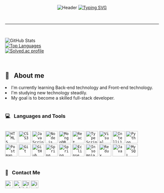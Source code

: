 <div align="center">
  
![Header](https://capsule-render.vercel.app/api?type=waving&color=4E88F7&text=&animation=twinkling&height=80)
[![Typing SVG](https://readme-typing-svg.demolab.com?font=Playball&size=35&pause=1000&color=4E88F7&center=true&vCenter=true&width=435&lines=Welcome+to+My+Github!%20👋)](https://git.io/typing-svg)

</div>

<br>
<hr>
<br>
  
![GitHub Stats](https://github-readme-stats.vercel.app/api?username=dodam24&count_private=true&layout=compact&theme=tokyonight&show_icons=true)<br>
[![Top Languages](https://github-readme-stats.vercel.app/api/top-langs/?username=dodam24&layout=compact&theme=tokyonight)](https://github.com/dodam24/github-readme-stats)<br>
[![Solved.ac profile](http://mazassumnida.wtf/api/v2/generate_badge?boj=dam24)](https://solved.ac/dam24)

<br>

## 💬 &nbsp; About me

<li> I'm currently learning Back-end technology and Front-end technology.</li>
<li> I'm studying new technology steadily.</li>
<li> My goal is to become a skilled full-stack developer.</li>

<br>

### 💻 &nbsp; Languages and Tools

<br>
<code><img alt="HTML5" height="40" src="https://user-images.githubusercontent.com/47877911/88288770-3421aa80-cd2f-11ea-9972-ab7e1ac2b89d.png"></code>
<code><img alt="CSS3" height="40" src="https://user-images.githubusercontent.com/47877911/88288764-31bf5080-cd2f-11ea-9291-24a90a43acc9.png"></code>
<code><img alt="JavaScript" height="40" src="https://user-images.githubusercontent.com/47877911/88287732-af825c80-cd2d-11ea-9a56-bf85549e3fc4.png"></code>
<code><img alt="Node.js" height="40" src="https://noticon-static.tammolo.com/dgggcrkxq/image/upload/v1634264836/noticon/uxvdxcyvs5ocrxhacfj6.png"></code>
<code><img alt="MongoDB" height="40" src="https://user-images.githubusercontent.com/47877911/88288497-d42b0400-cd2e-11ea-819f-e2fa50f5e60b.png"></code>
<code><img alt="React" height="40" src="https://noticon-static.tammolo.com/dgggcrkxq/image/upload/v1567003547/noticon/skjx2bjr7yjqybwxmoxc.png"></code>
<code><img alt="TypeScript" height="40" src="https://user-images.githubusercontent.com/47877911/107913658-2c17a980-6fa4-11eb-854b-d85d0a0a9148.png"></code>
<code><img alt="Visual Studio Code" height="40" src="https://img.icons8.com/fluency/48/visual-studio-code-2019.png"></code>
<code><img alt="IntelliJ" height="40" src="https://noticon-static.tammolo.com/dgggcrkxq/image/upload/v1566913019/noticon/watr41yboy1ub4jfuqlq.png"></code>
<code><img alt="Python" height="40" src="https://noticon-static.tammolo.com/dgggcrkxq/image/upload/v1566791609/noticon/nen1y11gazeqhejw7nm1.png"></code>
<!-- <code><img alt="SQL" height="40" src="https://user-images.githubusercontent.com/47877911/107957983-b849c100-6fe4-11eb-93e5-ac4f5fb905b5.png"></code> -->
<br>
<code><img alt="Postman" height="40" src="https://noticon-static.tammolo.com/dgggcrkxq/image/upload/v1566914838/noticon/qlfe77nbcvdscm762prm.png"></code>
<code><img alt="Git" height="40" src="https://noticon-static.tammolo.com/dgggcrkxq/image/upload/v1566913419/noticon/xf9bevlrgugi7xj6xkhp.png"></code>
<!-- <code><img alt="Git-B" height="40" src="https://raw.githubusercontent.com/github/explore/80688e429a7d4ef2fca1e82350fe8e3517d3494d/topics/git/git.png"></code> -->
<code><img alt="GitHub" height="40" src="https://noticon-static.tammolo.com/dgggcrkxq/image/upload/v1567128822/noticon/osiivsvhnu4nt8doquo0.png"></code>
<code><img alt="Spring" height="40" src="https://noticon-static.tammolo.com/dgggcrkxq/image/upload/v1566778017/noticon/ytjm1rralodyhvuggrpu.png"></code>
<code><img alt="Spring Boot" height="40" src="https://noticon-static.tammolo.com/dgggcrkxq/image/upload/v1583139980/noticon/vtzecmjzn39cifnjtonx.png"></code>
<code><img alt="Eclipse" height="40" src="https://noticon-static.tammolo.com/dgggcrkxq/image/upload/v1592435210/noticon/fxihf9erzlrlinozxn9i.png"></code>
<code><img alt="Insomnia" height="40" src="https://noticon-static.tammolo.com/dgggcrkxq/image/upload/v1566914876/noticon/dzj1tr4kwedxjr9apfz7.png"></code>
<code><img alt="Redux" height="40" src="https://noticon-static.tammolo.com/dgggcrkxq/image/upload/v1567749614/noticon/zgdaxpaif5ojeduonygb.png"></code>
<code><img alt="Java" height="40" src="https://noticon-static.tammolo.com/dgggcrkxq/image/upload/v1629972500/noticon/htwpjnfc0hlr1teypbjo.png"></code>
<code><img alt="MySQL" height="40" src="https://noticon-static.tammolo.com/dgggcrkxq/image/upload/v1566913591/noticon/e2bd9zw78n6zw6his4bd.png"></code>
<!-- <code><img alt="Docker" height="40" src="https://img.icons8.com/color/48/docker.png"></code> -->
<!-- <code><img alt="Kubernetes" height="40" src="https://noticon-static.tammolo.com/dgggcrkxq/image/upload/v1566915673/noticon/gbjcnilojtgjlxxwe6xk.png"></code> -->
<br>

<br>

### 📨 &nbsp; Contact Me

<img align="left" width="25px" src="https://img.icons8.com/color/48/gmail-new.png" alt="gmail-new"/>
<img align="left" width="25x" src="https://velog.velcdn.com/images/hyeongjun/post/5fff0129-f29b-4dfa-b28b-f3af0e11ed4f/image.png" alt="velog"/>
<img align="left" width="25px" src="https://noticon-static.tammolo.com/dgggcrkxq/image/upload/v1577931228/noticon/m7laxwx6s1m5thit9ldj.png" alt="linkedin"/>
<img align="left" width="25px" src="https://noticon-static.tammolo.com/dgggcrkxq/image/upload/v1567008788/noticon/bqjhb6xvljt9viccy6lh.png" alt="instagram"/>
